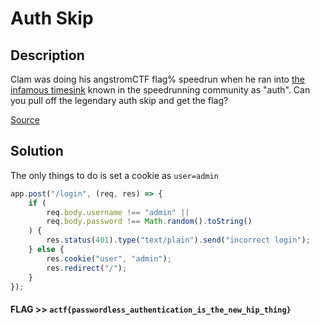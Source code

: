 # Auth Skip

## Description

Clam was doing his angstromCTF flag% speedrun when he ran into [the infamous timesink](https://auth-skip.web.actf.co/) known in the speedrunning community as "auth". Can you pull off the legendary auth skip and get the flag?

[Source](index.js)

## Solution

The only things to do is set a cookie as `user=admin`

```javascript
app.post("/login", (req, res) => {
    if (
        req.body.username !== "admin" ||
        req.body.password !== Math.random().toString()
    ) {
        res.status(401).type("text/plain").send("incorrect login");
    } else {
        res.cookie("user", "admin");
        res.redirect("/");
    }
});
```

#### **FLAG >>** `actf{passwordless_authentication_is_the_new_hip_thing}`